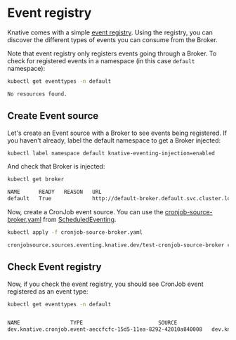 # Event registry

Knative comes with a simple [event registry](https://knative.dev/docs/eventing/event-registry/). Using the registry, you can discover the different types of events you can consume from the Broker.

Note that event registry only registers events going through a Broker. To check for registered events in a namespace (in this case `default` namespace):

```bash
kubectl get eventtypes -n default

No resources found.
```

## Create Event source

Let's create an Event source with a Broker to see events being registered. If you haven't already, label the default namespace to get a Broker injected:

```bash
kubectl label namespace default knative-eventing-injection=enabled
```

And check that Broker is injected:

```bash
kubectl get broker

NAME      READY   REASON   URL
default   True             http://default-broker.default.svc.cluster.local
```

Now, create a CronJob event source. You can use the [cronjob-source-broker.yaml](../eventing/cronjob/cronjob-source-broker.yaml) from [ScheduledEventing](scheduledeventing.md).

```bash
kubectl apply -f cronjob-source-broker.yaml

cronjobsource.sources.eventing.knative.dev/test-cronjob-source-broker created
```

## Check Event registry

Now, if you check the event registry, you should see CronJob event registered as an event type:

```bash
kubectl get eventtypes -n default


NAME                TYPE                        SOURCE
dev.knative.cronjob.event-aeccfcfc-15d5-11ea-8292-42010a840008   dev.knative.cronjob.event
```
